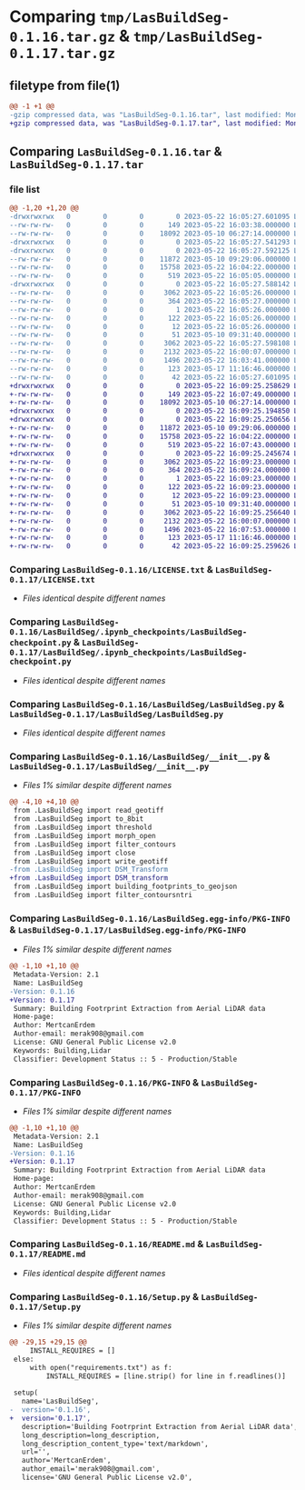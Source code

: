 # Comparing `tmp/LasBuildSeg-0.1.16.tar.gz` & `tmp/LasBuildSeg-0.1.17.tar.gz`

## filetype from file(1)

```diff
@@ -1 +1 @@
-gzip compressed data, was "LasBuildSeg-0.1.16.tar", last modified: Mon May 22 16:05:27 2023, max compression
+gzip compressed data, was "LasBuildSeg-0.1.17.tar", last modified: Mon May 22 16:09:25 2023, max compression
```

## Comparing `LasBuildSeg-0.1.16.tar` & `LasBuildSeg-0.1.17.tar`

### file list

```diff
@@ -1,20 +1,20 @@
-drwxrwxrwx   0        0        0        0 2023-05-22 16:05:27.601095 LasBuildSeg-0.1.16/
--rw-rw-rw-   0        0        0      149 2023-05-22 16:03:38.000000 LasBuildSeg-0.1.16/CHANGELOG.txt
--rw-rw-rw-   0        0        0    18092 2023-05-10 06:27:14.000000 LasBuildSeg-0.1.16/LICENSE.txt
-drwxrwxrwx   0        0        0        0 2023-05-22 16:05:27.541293 LasBuildSeg-0.1.16/LasBuildSeg/
-drwxrwxrwx   0        0        0        0 2023-05-22 16:05:27.592125 LasBuildSeg-0.1.16/LasBuildSeg/.ipynb_checkpoints/
--rw-rw-rw-   0        0        0    11872 2023-05-10 09:29:06.000000 LasBuildSeg-0.1.16/LasBuildSeg/.ipynb_checkpoints/LasBuildSeg-checkpoint.py
--rw-rw-rw-   0        0        0    15758 2023-05-22 16:04:22.000000 LasBuildSeg-0.1.16/LasBuildSeg/LasBuildSeg.py
--rw-rw-rw-   0        0        0      519 2023-05-22 16:05:05.000000 LasBuildSeg-0.1.16/LasBuildSeg/__init__.py
-drwxrwxrwx   0        0        0        0 2023-05-22 16:05:27.588142 LasBuildSeg-0.1.16/LasBuildSeg.egg-info/
--rw-rw-rw-   0        0        0     3062 2023-05-22 16:05:26.000000 LasBuildSeg-0.1.16/LasBuildSeg.egg-info/PKG-INFO
--rw-rw-rw-   0        0        0      364 2023-05-22 16:05:27.000000 LasBuildSeg-0.1.16/LasBuildSeg.egg-info/SOURCES.txt
--rw-rw-rw-   0        0        0        1 2023-05-22 16:05:26.000000 LasBuildSeg-0.1.16/LasBuildSeg.egg-info/dependency_links.txt
--rw-rw-rw-   0        0        0      122 2023-05-22 16:05:26.000000 LasBuildSeg-0.1.16/LasBuildSeg.egg-info/requires.txt
--rw-rw-rw-   0        0        0       12 2023-05-22 16:05:26.000000 LasBuildSeg-0.1.16/LasBuildSeg.egg-info/top_level.txt
--rw-rw-rw-   0        0        0       51 2023-05-10 09:31:40.000000 LasBuildSeg-0.1.16/MANIFEST.in
--rw-rw-rw-   0        0        0     3062 2023-05-22 16:05:27.598108 LasBuildSeg-0.1.16/PKG-INFO
--rw-rw-rw-   0        0        0     2132 2023-05-22 16:00:07.000000 LasBuildSeg-0.1.16/README.md
--rw-rw-rw-   0        0        0     1496 2023-05-22 16:03:41.000000 LasBuildSeg-0.1.16/Setup.py
--rw-rw-rw-   0        0        0      123 2023-05-17 11:16:46.000000 LasBuildSeg-0.1.16/requirements.txt
--rw-rw-rw-   0        0        0       42 2023-05-22 16:05:27.601095 LasBuildSeg-0.1.16/setup.cfg
+drwxrwxrwx   0        0        0        0 2023-05-22 16:09:25.258629 LasBuildSeg-0.1.17/
+-rw-rw-rw-   0        0        0      149 2023-05-22 16:07:49.000000 LasBuildSeg-0.1.17/CHANGELOG.txt
+-rw-rw-rw-   0        0        0    18092 2023-05-10 06:27:14.000000 LasBuildSeg-0.1.17/LICENSE.txt
+drwxrwxrwx   0        0        0        0 2023-05-22 16:09:25.194850 LasBuildSeg-0.1.17/LasBuildSeg/
+drwxrwxrwx   0        0        0        0 2023-05-22 16:09:25.250656 LasBuildSeg-0.1.17/LasBuildSeg/.ipynb_checkpoints/
+-rw-rw-rw-   0        0        0    11872 2023-05-10 09:29:06.000000 LasBuildSeg-0.1.17/LasBuildSeg/.ipynb_checkpoints/LasBuildSeg-checkpoint.py
+-rw-rw-rw-   0        0        0    15758 2023-05-22 16:04:22.000000 LasBuildSeg-0.1.17/LasBuildSeg/LasBuildSeg.py
+-rw-rw-rw-   0        0        0      519 2023-05-22 16:07:43.000000 LasBuildSeg-0.1.17/LasBuildSeg/__init__.py
+drwxrwxrwx   0        0        0        0 2023-05-22 16:09:25.245674 LasBuildSeg-0.1.17/LasBuildSeg.egg-info/
+-rw-rw-rw-   0        0        0     3062 2023-05-22 16:09:23.000000 LasBuildSeg-0.1.17/LasBuildSeg.egg-info/PKG-INFO
+-rw-rw-rw-   0        0        0      364 2023-05-22 16:09:24.000000 LasBuildSeg-0.1.17/LasBuildSeg.egg-info/SOURCES.txt
+-rw-rw-rw-   0        0        0        1 2023-05-22 16:09:23.000000 LasBuildSeg-0.1.17/LasBuildSeg.egg-info/dependency_links.txt
+-rw-rw-rw-   0        0        0      122 2023-05-22 16:09:23.000000 LasBuildSeg-0.1.17/LasBuildSeg.egg-info/requires.txt
+-rw-rw-rw-   0        0        0       12 2023-05-22 16:09:23.000000 LasBuildSeg-0.1.17/LasBuildSeg.egg-info/top_level.txt
+-rw-rw-rw-   0        0        0       51 2023-05-10 09:31:40.000000 LasBuildSeg-0.1.17/MANIFEST.in
+-rw-rw-rw-   0        0        0     3062 2023-05-22 16:09:25.256640 LasBuildSeg-0.1.17/PKG-INFO
+-rw-rw-rw-   0        0        0     2132 2023-05-22 16:00:07.000000 LasBuildSeg-0.1.17/README.md
+-rw-rw-rw-   0        0        0     1496 2023-05-22 16:07:53.000000 LasBuildSeg-0.1.17/Setup.py
+-rw-rw-rw-   0        0        0      123 2023-05-17 11:16:46.000000 LasBuildSeg-0.1.17/requirements.txt
+-rw-rw-rw-   0        0        0       42 2023-05-22 16:09:25.259626 LasBuildSeg-0.1.17/setup.cfg
```

### Comparing `LasBuildSeg-0.1.16/LICENSE.txt` & `LasBuildSeg-0.1.17/LICENSE.txt`

 * *Files identical despite different names*

### Comparing `LasBuildSeg-0.1.16/LasBuildSeg/.ipynb_checkpoints/LasBuildSeg-checkpoint.py` & `LasBuildSeg-0.1.17/LasBuildSeg/.ipynb_checkpoints/LasBuildSeg-checkpoint.py`

 * *Files identical despite different names*

### Comparing `LasBuildSeg-0.1.16/LasBuildSeg/LasBuildSeg.py` & `LasBuildSeg-0.1.17/LasBuildSeg/LasBuildSeg.py`

 * *Files identical despite different names*

### Comparing `LasBuildSeg-0.1.16/LasBuildSeg/__init__.py` & `LasBuildSeg-0.1.17/LasBuildSeg/__init__.py`

 * *Files 1% similar despite different names*

```diff
@@ -4,10 +4,10 @@
 from .LasBuildSeg import read_geotiff
 from .LasBuildSeg import to_8bit
 from .LasBuildSeg import threshold
 from .LasBuildSeg import morph_open
 from .LasBuildSeg import filter_contours
 from .LasBuildSeg import close
 from .LasBuildSeg import write_geotiff
-from .LasBuildSeg import DSM_Transform
+from .LasBuildSeg import DSM_transform
 from .LasBuildSeg import building_footprints_to_geojson
 from .LasBuildSeg import filter_contoursntri
```

### Comparing `LasBuildSeg-0.1.16/LasBuildSeg.egg-info/PKG-INFO` & `LasBuildSeg-0.1.17/LasBuildSeg.egg-info/PKG-INFO`

 * *Files 1% similar despite different names*

```diff
@@ -1,10 +1,10 @@
 Metadata-Version: 2.1
 Name: LasBuildSeg
-Version: 0.1.16
+Version: 0.1.17
 Summary: Building Footrprint Extraction from Aerial LiDAR data
 Home-page: 
 Author: MertcanErdem
 Author-email: merak908@gmail.com
 License: GNU General Public License v2.0
 Keywords: Building,Lidar
 Classifier: Development Status :: 5 - Production/Stable
```

### Comparing `LasBuildSeg-0.1.16/PKG-INFO` & `LasBuildSeg-0.1.17/PKG-INFO`

 * *Files 1% similar despite different names*

```diff
@@ -1,10 +1,10 @@
 Metadata-Version: 2.1
 Name: LasBuildSeg
-Version: 0.1.16
+Version: 0.1.17
 Summary: Building Footrprint Extraction from Aerial LiDAR data
 Home-page: 
 Author: MertcanErdem
 Author-email: merak908@gmail.com
 License: GNU General Public License v2.0
 Keywords: Building,Lidar
 Classifier: Development Status :: 5 - Production/Stable
```

### Comparing `LasBuildSeg-0.1.16/README.md` & `LasBuildSeg-0.1.17/README.md`

 * *Files identical despite different names*

### Comparing `LasBuildSeg-0.1.16/Setup.py` & `LasBuildSeg-0.1.17/Setup.py`

 * *Files 1% similar despite different names*

```diff
@@ -29,15 +29,15 @@
     INSTALL_REQUIRES = []
 else:
     with open("requirements.txt") as f:
         INSTALL_REQUIRES = [line.strip() for line in f.readlines()]
         
 setup(
   name='LasBuildSeg',
-  version='0.1.16',
+  version='0.1.17',
   description='Building Footrprint Extraction from Aerial LiDAR data',
   long_description=long_description,
   long_description_content_type='text/markdown',  
   url='',  
   author='MertcanErdem',
   author_email='merak908@gmail.com',
   license='GNU General Public License v2.0',
```

